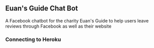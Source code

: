 ## Euan's Guide Chat Bot
A Facebook chatbot for the charity Euan's Guide to help users leave reviews through Facebook as well as their website

### Connecting to Heroku
